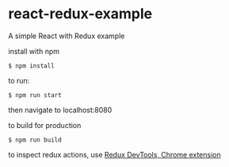 # react-redux-example
A simple React with Redux example

install with npm

`$ npm install`

to run:

`$ npm run start`

then navigate to localhost:8080

to build for production

`$ npm run build`

to inspect redux actions, use [Redux DevTools, Chrome extension](https://chrome.google.com/webstore/detail/redux-devtools/lmhkpmbekcpmknklioeibfkpmmfibljd)
